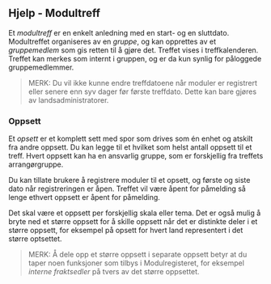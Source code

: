 ﻿## Hjelp - Modultreff
Et *modultreff* er en enkelt anledning med en start- og en sluttdato.
Modultreffet organiseres av en *gruppe*, og kan opprettes av et *gruppemedlem* som gis
retten til å gjøre det.
Treffet vises i treffkalenderen.
Treffet kan merkes som internt i gruppen, og er da kun synlig for påloggede gruppemedlemmer.
> MERK: Du vil ikke kunne endre treffdatoene når moduler er registrert
> eller senere enn syv dager før første treffdato.
> Dette kan bare gjøres av landsadministratorer.
### Oppsett
Et *opsett* er et komplett sett med spor som drives som én enhet og atskilt fra andre oppsett.
Du kan legge til et hvilket som helst antall oppsett til et treff.
Hvert oppsett kan ha en ansvarlig gruppe, som er forskjellig fra treffets arrangørgruppe.

Du kan tillate brukere å registrere moduler til et opsett, og første og siste dato når registreringen er åpen.
Treffet vil være åpent for påmelding så lenge ethvert oppsett er åpent for påmelding.

Det skal være et oppsett per forskjellig skala eller tema.
Det er også mulig å bryte ned et større oppsett for å skille oppsett når det er distinkte deler i et større oppsett,
for eksempel på opsett for hvert land representert i det større optsettet.
> MERK: Å dele opp et større oppsett i separate oppsett betyr at du taper
> noen funksjoner som tilbys i Modulregisteret, for eksempel *interne fraktsedler* på tvers av det større oppsettet.